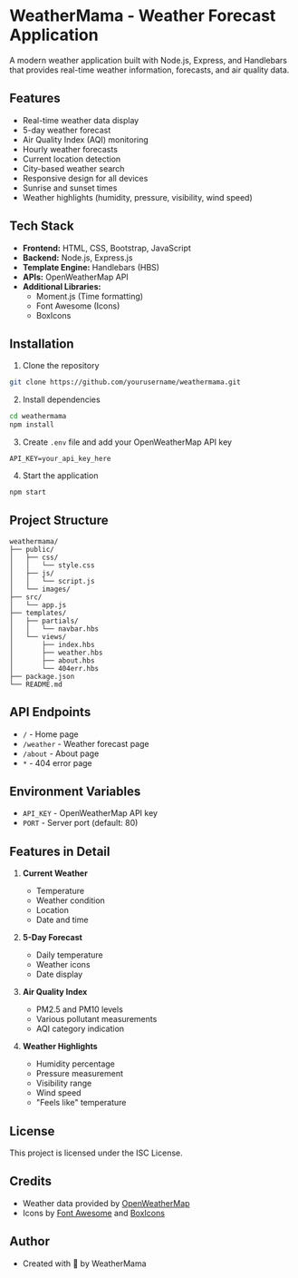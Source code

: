 # WeatherMama - Weather Forecast Application

A modern weather application built with Node.js, Express, and Handlebars that provides real-time weather information, forecasts, and air quality data.

## Features

- Real-time weather data display
- 5-day weather forecast
- Air Quality Index (AQI) monitoring
- Hourly weather forecasts
- Current location detection
- City-based weather search
- Responsive design for all devices
- Sunrise and sunset times
- Weather highlights (humidity, pressure, visibility, wind speed)

## Tech Stack

- **Frontend:** HTML, CSS, Bootstrap, JavaScript
- **Backend:** Node.js, Express.js
- **Template Engine:** Handlebars (HBS)
- **APIs:** OpenWeatherMap API
- **Additional Libraries:** 
  - Moment.js (Time formatting)
  - Font Awesome (Icons)
  - BoxIcons

## Installation

1. Clone the repository
```bash
git clone https://github.com/yourusername/weathermama.git
```

2. Install dependencies
```bash
cd weathermama
npm install
```

3. Create `.env` file and add your OpenWeatherMap API key
```env
API_KEY=your_api_key_here
```

4. Start the application
```bash
npm start
```

## Project Structure

```
weathermama/
├── public/
│   ├── css/
│   │   └── style.css
│   ├── js/
│   │   └── script.js
│   └── images/
├── src/
│   └── app.js
├── templates/
│   ├── partials/
│   │   └── navbar.hbs
│   └── views/
│       ├── index.hbs
│       ├── weather.hbs
│       ├── about.hbs
│       └── 404err.hbs
├── package.json
└── README.md
```

## API Endpoints

- `/` - Home page
- `/weather` - Weather forecast page
- `/about` - About page
- `*` - 404 error page

## Environment Variables

- `API_KEY` - OpenWeatherMap API key
- `PORT` - Server port (default: 80)

## Features in Detail

1. **Current Weather**
   - Temperature
   - Weather condition
   - Location
   - Date and time

2. **5-Day Forecast**
   - Daily temperature
   - Weather icons
   - Date display

3. **Air Quality Index**
   - PM2.5 and PM10 levels
   - Various pollutant measurements
   - AQI category indication

4. **Weather Highlights**
   - Humidity percentage
   - Pressure measurement
   - Visibility range
   - Wind speed
   - "Feels like" temperature

## License

This project is licensed under the ISC License.

## Credits

- Weather data provided by [OpenWeatherMap](https://openweathermap.org/)
- Icons by [Font Awesome](https://fontawesome.com/) and [BoxIcons](https://boxicons.com/)

## Author

- Created with 🤍 by WeatherMama 
